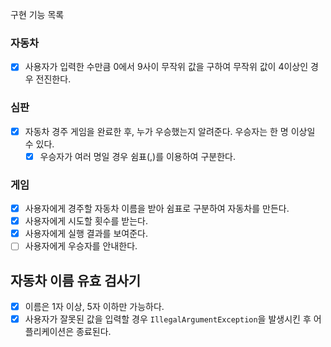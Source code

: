 구현 기능 목록

### 자동차

- [x] 사용자가 입력한 수만큼 0에서 9사이 무작위 값을 구하여 무작위 값이 4이상인 경우 전진한다.

### 심판

- [x] 자동차 경주 게임을 완료한 후, 누가 우승했는지 알려준다. 우승자는 한 명 이상일 수 있다.
  - [x] 우승자가 여러 명일 경우 쉼표(,)를 이용하여 구분한다.

### 게임

- [x] 사용자에게 경주할 자동차 이름을 받아 쉼표로 구분하여 자동차를 만든다.
- [x] 사용자에게 시도할 횟수를 받는다.
- [x] 사용자에게 실행 결과를 보여준다.
- [ ] 사용자에게 우승자를 안내한다.

## 자동차 이름 유효 검사기

- [x] 이름은 1자 이상, 5자 이하만 가능하다.
- [x] 사용자가 잘못된 값을 입력할 경우 `IllegalArgumentException`을 발생시킨 후 어플리케이션은 종료된다.
